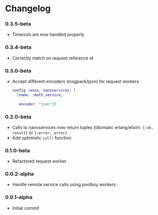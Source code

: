 Changelog
=========

### 0.3.5-beta

* Timeouts are now handled properly


### 0.3.4-beta

* Correctly match on request reference id


### 0.3.0-beta

* Accept different encoders (msgpack/json) for request workers

	```elixir
	config :exns, nanoservices: [
	  [name: :math_service,
	   ...
	   encoder: "json"]]
	```


### 0.2.0-beta

* Calls to nanoservices now return tuples (idiomatic erlang/elixir): `{:ok, result}` or `{:error, error}`
* Add optimistic `call!` function


### 0.1.0-beta

* Refactored request worker


### 0.0.2-alpha

* Handle remote service calls using poolboy workers.


### 0.0.1-alpha

* Initial commit